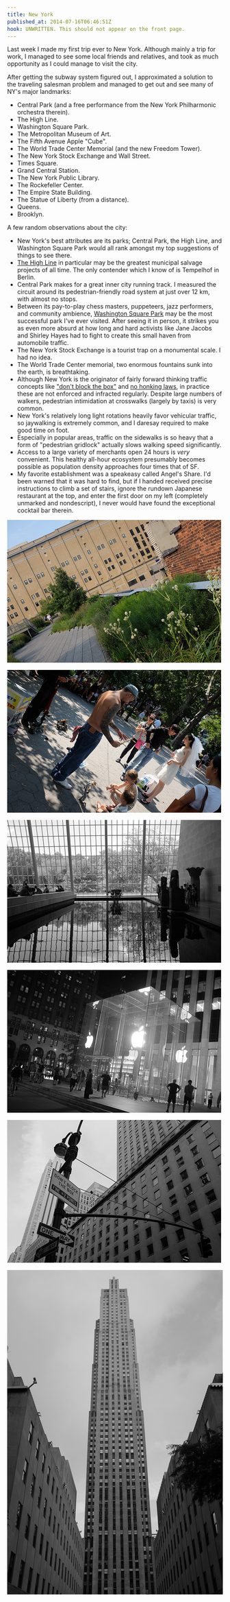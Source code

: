 ```yaml
---
title: New York
published_at: 2014-07-16T06:46:51Z
hook: UNWRITTEN. This should not appear on the front page.
---
```


Last week I made my first trip ever to New York. Although
mainly a trip for work, I managed to see some local friends
and relatives, and took as much opportunity as I could
manage to visit the city.

After getting the subway system figured out, I approximated
a solution to the traveling salesman problem and managed to
get out and see many of NY's major landmarks:

* Central Park (and a free performance from the New York
  Philharmonic orchestra therein).
* The High Line.
* Washington Square Park.
* The Metropolitan Museum of Art.
* The Fifth Avenue Apple "Cube".
* The World Trade Center Memorial (and the new Freedom
  Tower).
* The New York Stock Exchange and Wall Street.
* Times Square.
* Grand Central Station.
* The New York Public Library.
* The Rockefeller Center.
* The Empire State Building.
* The Statue of Liberty (from a distance).
* Queens.
* Brooklyn.

A few random observations about the city:

* New York's best attributes are its parks; Central Park,
  the High Line, and Washington Square Park would all rank
  amongst my top suggestions of things to see there.
* [The High Line][high-line] in particular may be the
  greatest municipal salvage projects of all time. The only
  contender which I know of is Tempelhof in Berlin.
* Central Park makes for a great inner city running track.
  I measured the circuit around its pedestrian-friendly
  road system at just over 12 km, with almost no stops.
* Between its pay-to-play chess masters, puppeteers, jazz
  performers, and community ambience, [Washington Square
  Park][washington] may be the most successful park I've
  ever visited. After seeing it in person, it strikes you
  as even more absurd at how long and hard activists like
  Jane Jacobs and Shirley Hayes had to fight to create this
  small haven from automobile traffic.
* The New York Stock Exchange is a tourist trap on a
  monumental scale. I had no idea.
* The World Trade Center memorial, two enormous fountains
  sunk into the earth, is breathtaking.
* Although New York is the originator of fairly forward
  thinking traffic concepts like ["don't block the
  box"][block-the-box] and [no honking laws][no-honking],
  in practice these are not enforced and infracted
  regularly. Despite large numbers of walkers, pedestrian
  intimidation at crosswalks (largely by taxis) is very
  common.
* New York's relatively long light rotations heavily favor
  vehicular traffic, so jaywalking is extremely common, and
  I daresay required to make good time on foot.
* Especially in popular areas, traffic on the sidewalks is
  so heavy that a form of "pedestrian gridlock" actually
  slows walking speed significantly.
* Access to a large variety of merchants open 24 hours is
  _very_ convenient. This healthy all-hour ecosystem
  presumably becomes possible as population density
  approaches four times that of SF.
* My favorite establishment was a speakeasy called Angel's
  Share. I'd been warned that it was hard to find, but if I
  handed received precise instructions to climb a set of
  stairs, ignore the rundown Japanese restaurant at the
  top, and enter the first door on my left (completely
  unmarked and nondescript), I never would have found the
  exceptional cocktail bar therein.

<!-- The High Line -->
<a href="https://www.flickr.com/photos/brandurleach/14653593255/"><img src="/assets/images/fragments/new-york/high-line.jpg"></a>

<!-- Washington Square Park -->
<a href="https://www.flickr.com/photos/brandurleach/14653221392/"><img src="/assets/images/fragments/new-york/washington-square-park.jpg"></a>

<!-- Met -->
<a href="https://www.flickr.com/photos/brandurleach/14466989119/"><img src="/assets/images/fragments/new-york/met.jpg"></a>

<!-- 5th Ave Apple Cube -->
<a href="https://www.flickr.com/photos/brandurleach/14467196207/"><img src="/assets/images/fragments/new-york/apple-store.jpg"></a>

<!-- Don't block the box -->
<a href="https://www.flickr.com/photos/brandurleach/14673526443/"><img src="/assets/images/fragments/new-york/dont-block-the-box.jpg"></a>

<!-- Rockefeller -->
<a href="https://www.flickr.com/photos/brandurleach/14467182087/"><img src="/assets/images/fragments/new-york/rockefeller.jpg"></a>

[block-the-box]: http://en.wikipedia.org/wiki/Gridlock#New_York_City
[high-line]: http://en.wikipedia.org/wiki/High_Line_(New_York_City)
[no-honking]: http://www.nytimes.com/2013/01/29/nyregion/new-york-removes-no-honking-signs.html
[washington]: http://en.wikipedia.org/wiki/Washington_Square_Park
